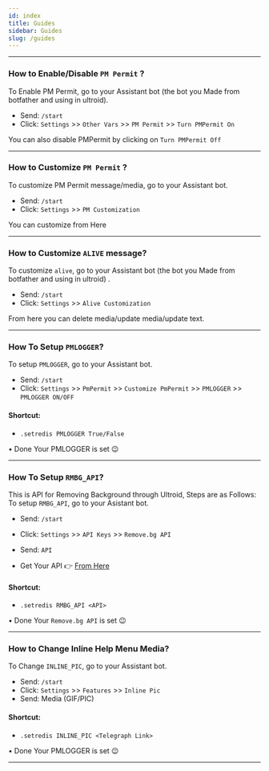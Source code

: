 ```yaml
---
id: index
title: Guides
sidebar: Guides
slug: /guides
---
```


---

### How to Enable/Disable `PM Permit` ?

To Enable PM Permit, go to your Assistant bot (the bot you Made from botfather and using in ultroid). 
- Send: `/start`
- Click: `Settings` >> `Other Vars` >> `PM Permit` >> `Turn PMPermit On`

You can also disable PMPermit by clicking on `Turn PMPermit Off`

---

### How to Customize `PM Permit` ?

To customize PM Permit message/media, go to your Assistant bot.
- Send: `/start`
- Click: `Settings` >> `PM Customization`

You can customize from Here

---

### How to Customize `ALIVE` message?

To customize `alive`, go to your Assistant bot (the bot you Made from botfather and using in ultroid) . 
- Send: `/start`
- Click: `Settings` >> `Alive Customization`

From here you can delete media/update media/update text.

---

### How To Setup `PMLOGGER`?

To setup `PMLOGGER`, go to your Assistant bot.
- Send: `/start`
- Click: `Settings` >> `PmPermit` >> `Customize PmPermit` >> `PMLOGGER` >> `PMLOGGER ON/OFF`

#### Shortcut:
- `.setredis PMLOGGER True/False`

• Done Your PMLOGGER is set 😉

---

### How To Setup `RMBG_API`?

This is API for Removing Background through Ultroid, Steps are as Follows: 
To setup `RMBG_API`, go to your Asistant bot.
- Send: `/start`
- Click: `Settings` >> `API Keys` >> `Remove.bg API`
- Send: `API`

- Get Your API  👉 [From Here](https://remove.bg/api)

#### Shortcut:
- `.setredis RMBG_API <API>`

• Done Your `Remove.bg API` is set 😉

---

### How to Change Inline Help Menu Media?

To Change `INLINE_PIC`, go to your Assistant bot.
- Send: `/start`
- Click: `Settings` >> `Features` >> `Inline Pic`
- Send: Media (GIF/PIC)

#### Shortcut:
- `.setredis INLINE_PIC <Telegraph Link>`

• Done Your PMLOGGER is set 😉

---
